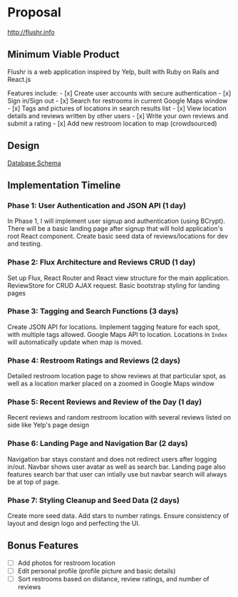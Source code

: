 # Proposal
<a href="http://www.flushr.info" target="_blank">http://flushr.info</a>

## Minimum Viable Product
Flushr is a web application inspired by Yelp, built with Ruby on Rails and React.js
<p />
Features include:
- [x] Create user accounts with secure authentication
- [x] Sign in/Sign out
- [x] Search for restrooms in current Google Maps window
- [x] Tags and pictures of locations in search results list
- [x] View location details and reviews written by other users
- [x] Write your own reviews and submit a rating
- [x] Add new restroom location to map (crowdsourced)

## Design
<a href="https://github.com/kl2611/flushr/blob/master/docs/schema.md">Database Schema</a>

## Implementation Timeline
### Phase 1: User Authentication and JSON API (1 day)
In Phase 1, I will implement user signup and authentication (using BCrypt). There will be a basic landing page after signup that will hold application's root React component. Create basic seed data of reviews/locations for dev and testing.

### Phase 2: Flux Architecture and Reviews CRUD (1 day)
Set up Flux, React Router and React view structure for the main application. ReviewStore for CRUD AJAX request. Basic bootstrap styling for landing pages

### Phase 3: Tagging and Search Functions (3 days)
Create JSON API for locations. Implement tagging feature for each spot, with multiple tags allowed. Google Maps API to location. Locations in ``Index`` will automatically update when map is moved.

### Phase 4: Restroom Ratings and Reviews (2 days)
Detailed restroom location page to show reviews at that particular spot, as well as a location marker placed on a zoomed in Google Maps window

### Phase 5: Recent Reviews and Review of the Day (1 day)
Recent reviews and random restroom location with several reviews listed on side like Yelp's page design

### Phase 6: Landing Page and Navigation Bar (2 days)
Navigation bar stays constant and does not redirect users after logging in/out. Navbar shows user avatar as well as search bar. Landing page also features search bar that user can intially use but navbar search will always be at top of page.

### Phase 7: Styling Cleanup and Seed Data (2 days)
Create more seed data. Add stars to number ratings. Ensure consistency of layout and design logo and perfecting the UI.

## Bonus Features
- [ ] Add photos for restroom location
- [ ] Edit personal profile (profile picture and basic details)
- [ ] Sort restrooms based on distance, review ratings, and number of reviews
